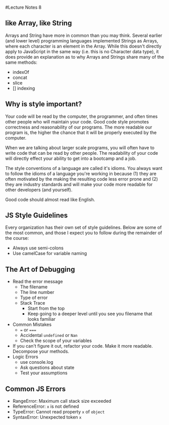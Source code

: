 #Lecture Notes 8

## like Array, like String

Arrays and String have more in common than you may think. Several earlier (and
lower level) programming languages implemented Strings as Arrays, where each
character is an element in the Array. While this doesn't directly apply to
JavaScript in the same way (i.e. this is no Character data type), it does provide
an explanation as to why Arrays and Strings share many of the same methods:

* indexOf
* concat
* slice
* [] indexing

## Why is style important?

Your code will be read by the computer, the programmer, and often times other people
who will maintain your code. Good code style promotes correctness and reasonability
of our programs. The more readable our program is, the higher the chance that it will
be properly executed by the computer.

When we are talking about larger scale programs, you will often have to write code that
can be read by other people. The readability of your code will directly effect your
ability to get into a bootcamp and a job.

The style conventions of a language are called it's idioms. You always want to follow
the idioms of a language you're working in because (1) they are often motivated by the
making the resulting code less error prone and (2) they are industry standards and will
make your code more readable for other developers (and yourself).

Good code should almost read like English.

## JS Style Guidelines

Every organization has their own set of style guidelines. Below are some of the most
common, and those I expect you to follow during the remainder of the course:

* Always use semi-colons
* Use camelCase for variable naming

## The Art of Debugging

* Read the error message
  - The filename
  - The line number
  - Type of error
  - Stack Trace
    * Start from the top
    * Keep going to a deeper level until you see you filename that looks familiar    
* Common Mistakes
  - `=` or `===`
  - Accidental `undefined` or `Nan`
  - Check the scope of your variables
* If you can't figure it out, refactor your code. Make it more readable. Decompose your methods.
* Logic Errors
  - use console.log
  - Ask questions about state
  - Test your assumptions

## Common JS Errors

* RangeError: Maximum call stack size exceeded
* ReferenceError: `x` is not defined
* TypeError: Cannot read property `x` of `object`
* SyntaxError: Unexpected token `x`

